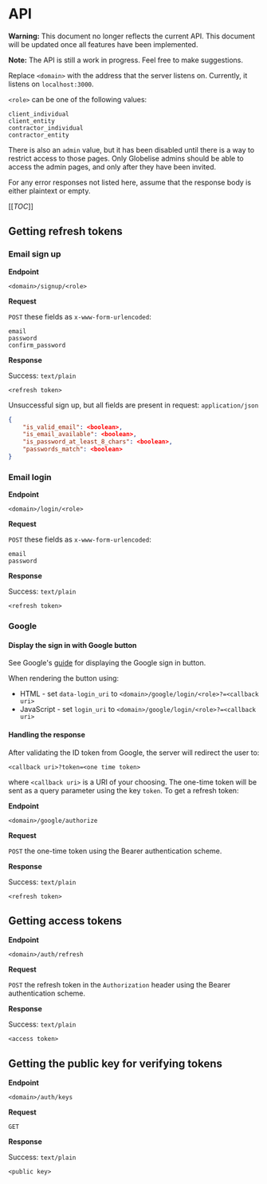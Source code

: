 # API

**Warning:** This document no longer reflects the current API. This document will be updated once
all features have been implemented.

**Note:** The API is still a work in progress. Feel free to make suggestions.

Replace `<domain>` with the address that the server listens on.
Currently, it listens on `localhost:3000`.

`<role>` can be one of the following values: 
```
client_individual
client_entity
contractor_individual
contractor_entity
```

There is also an `admin` value, but it has been disabled until there is a way to restrict access
to those pages. Only Globelise admins should be able to access the admin pages, and only after
they have been invited.

For any error responses not listed here, assume that the response body is either plaintext or empty.

[[_TOC_]]

## Getting refresh tokens

### Email sign up
**Endpoint**

```
<domain>/signup/<role>
```

**Request**

`POST` these fields as `x-www-form-urlencoded`:
```
email
password
confirm_password
```

**Response**

Success: `text/plain`
```
<refresh token>
```

Unsuccessful sign up, but all fields are present in request: `application/json`
```json
{
    "is_valid_email": <boolean>,
    "is_email_available": <boolean>,
    "is_password_at_least_8_chars": <boolean>,
    "passwords_match": <boolean>
}
```

### Email login
**Endpoint**

```
<domain>/login/<role>
```

**Request**

`POST` these fields as `x-www-form-urlencoded`:
```
email
password
```

**Response**

Success: `text/plain`
```
<refresh token>
```

### Google

#### Display the sign in with Google button
See Google's [guide](https://developers.google.com/identity/gsi/web/guides/display-button)
for displaying the Google sign in button.

When rendering the button using:
- HTML - set `data-login_uri` to `<domain>/google/login/<role>?=<callback uri>`
- JavaScript - set `login_uri` to `<domain>/google/login/<role>?=<callback uri>`

#### Handling the response
After validating the ID token from Google, the server will redirect the user to:
```
<callback uri>?token=<one time token>
```
where `<callback uri>` is a URI of your choosing. The one-time token will be sent as a
query parameter using the key `token`. To get a refresh token:

**Endpoint**

```
<domain>/google/authorize
```

**Request**

`POST` the one-time token using the Bearer authentication scheme.

**Response**

Success: `text/plain`
```
<refresh token>
```

## Getting access tokens
**Endpoint**

```
<domain>/auth/refresh
```

**Request**

`POST` the refresh token in the `Authorization` header using the Bearer authentication scheme.

**Response**

Success: `text/plain`
```
<access token>
```

## Getting the public key for verifying tokens
**Endpoint**

```
<domain>/auth/keys
```

**Request**

`GET`

**Response**

Success: `text/plain`
```
<public key>
```
